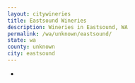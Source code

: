 ```yaml
---
layout: citywineries
title: Eastsound Wineries
description: Wineries in Eastsound, WA
permalink: /wa/unknown/eastsound/
state: wa
county: unknown
city: eastsound
---
```

-

